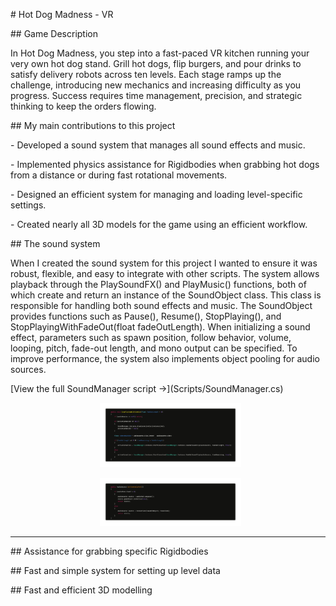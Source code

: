 \# Hot Dog Madness - VR



\## Game Description



In Hot Dog Madness, you step into a fast-paced VR kitchen running your very own hot dog stand. Grill hot dogs, flip burgers, and pour drinks to satisfy delivery robots across ten levels. Each stage ramps up the challenge, introducing new mechanics and increasing difficulty as you progress. Success requires time management, precision, and strategic thinking to keep the orders flowing.



\## My main contributions to this project



\- Developed a sound system that manages all sound effects and music.

\- Implemented physics assistance for Rigidbodies when grabbing hot dogs from a distance or during fast rotational movements.

\- Designed an efficient system for managing and loading level-specific settings.

\- Created nearly all 3D models for the game using an efficient workflow.



\## The sound system

When I created the sound system for this project I wanted to ensure it was robust, flexible, and easy to integrate with other scripts. The system allows playback through the PlaySoundFX() and PlayMusic() functions, both of which create and return an instance of the SoundObject class. This class is responsible for handling both sound effects and music. The SoundObject provides functions such as Pause(), Resume(), StopPlaying(), and StopPlayingWithFadeOut(float fadeOutLength). When initializing a sound effect, parameters such as spawn position, follow behavior, volume, looping, pitch, fade-out length, and mono output can be specified. To improve performance, the system also implements object pooling for audio sources.



\[View the full SoundManager script →](Scripts/SoundManager.cs)



<div align="center">

&nbsp; <img src="Images/soundmanager1.png" width="45%" />

&nbsp; <img src="Images/soundmanager2.png" width="45%" />

</div>



---



\## Assistance for grabbing specific Rigidbodies







\## Fast and simple system for setting up level data







\## Fast and efficient 3D modelling





